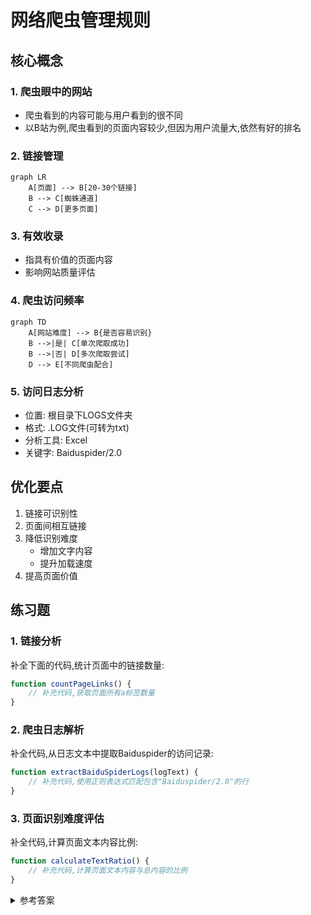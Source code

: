 # 网络爬虫管理规则

## 核心概念

### 1. 爬虫眼中的网站
- 爬虫看到的内容可能与用户看到的很不同
- 以B站为例,爬虫看到的页面内容较少,但因为用户流量大,依然有好的排名

### 2. 链接管理
```mermaid
graph LR
    A[页面] --> B[20-30个链接]
    B --> C[蜘蛛通道]
    C --> D[更多页面]
```


### 3. 有效收录
- 指具有价值的页面内容
- 影响网站质量评估

### 4. 爬虫访问频率
```mermaid
graph TD
    A[网站难度] --> B{是否容易识别}
    B -->|是| C[单次爬取成功]
    B -->|否| D[多次爬取尝试]
    D --> E[不同爬虫配合]
```


### 5. 访问日志分析
- 位置: 根目录下LOGS文件夹
- 格式: .LOG文件(可转为txt)
- 分析工具: Excel
- 关键字: Baiduspider/2.0

## 优化要点
1. 链接可识别性
2. 页面间相互链接
3. 降低识别难度
   - 增加文字内容
   - 提升加载速度
4. 提高页面价值

## 练习题

### 1. 链接分析
补全下面的代码,统计页面中的链接数量:
```javascript
function countPageLinks() {
    // 补充代码,获取页面所有a标签数量
}
```


### 2. 爬虫日志解析
补全代码,从日志文本中提取Baiduspider的访问记录:
```javascript
function extractBaiduSpiderLogs(logText) {
    // 补充代码,使用正则表达式匹配包含"Baiduspider/2.0"的行
}
```


### 3. 页面识别难度评估
补全代码,计算页面文本内容比例:
```javascript
function calculateTextRatio() {
    // 补充代码,计算页面文本内容与总内容的比例
}
```


<details>
<summary>参考答案</summary>

```javascript
// 1. 链接分析
function countPageLinks() {
    return document.getElementsByTagName('a').length;
}

// 2. 爬虫日志解析
function extractBaiduSpiderLogs(logText) {
    const regex = /.*Baiduspider\/2\.0.*/g;
    return logText.match(regex) || [];
}

// 3. 页面识别难度评估
function calculateTextRatio() {
    const textContent = document.body.textContent.trim().length;
    const totalContent = document.body.innerHTML.length;
    return textContent / totalContent;
}
```

</details>